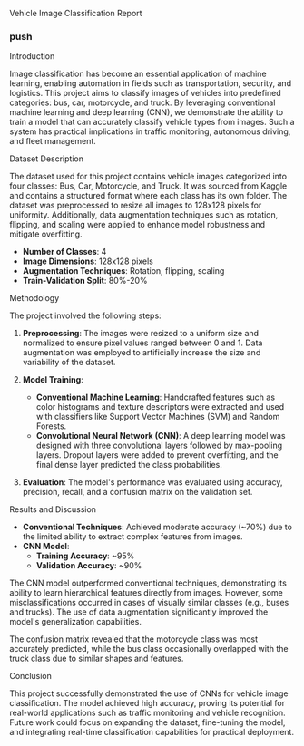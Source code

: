 Vehicle Image Classification Report
### push

Introduction

Image classification has become an essential application of machine learning, enabling automation in fields such as transportation, security, and logistics. This project aims to classify images of vehicles into predefined categories: bus, car, motorcycle, and truck. By leveraging conventional machine learning and deep learning (CNN), we demonstrate the ability to train a model that can accurately classify vehicle types from images. Such a system has practical implications in traffic monitoring, autonomous driving, and fleet management.

Dataset Description

The dataset used for this project contains vehicle images categorized into four classes: Bus, Car, Motorcycle, and Truck. It was sourced from Kaggle and contains a structured format where each class has its own folder. The dataset was preprocessed to resize all images to 128x128 pixels for uniformity. Additionally, data augmentation techniques such as rotation, flipping, and scaling were applied to enhance model robustness and mitigate overfitting.

- **Number of Classes**: 4
- **Image Dimensions**: 128x128 pixels
- **Augmentation Techniques**: Rotation, flipping, scaling
- **Train-Validation Split**: 80%-20%

Methodology

The project involved the following steps:

1. **Preprocessing**: The images were resized to a uniform size and normalized to ensure pixel values ranged between 0 and 1. Data augmentation was employed to artificially increase the size and variability of the dataset.

2. **Model Training**:

   - **Conventional Machine Learning**: Handcrafted features such as color histograms and texture descriptors were extracted and used with classifiers like Support Vector Machines (SVM) and Random Forests.
   - **Convolutional Neural Network (CNN)**: A deep learning model was designed with three convolutional layers followed by max-pooling layers. Dropout layers were added to prevent overfitting, and the final dense layer predicted the class probabilities.

3. **Evaluation**: The model's performance was evaluated using accuracy, precision, recall, and a confusion matrix on the validation set.

Results and Discussion

- **Conventional Techniques**: Achieved moderate accuracy (\~70%) due to the limited ability to extract complex features from images.
- **CNN Model**:
  - **Training Accuracy**: \~95%
  - **Validation Accuracy**: \~90%

The CNN model outperformed conventional techniques, demonstrating its ability to learn hierarchical features directly from images. However, some misclassifications occurred in cases of visually similar classes (e.g., buses and trucks). The use of data augmentation significantly improved the model's generalization capabilities.

The confusion matrix revealed that the motorcycle class was most accurately predicted, while the bus class occasionally overlapped with the truck class due to similar shapes and features.

Conclusion

This project successfully demonstrated the use of CNNs for vehicle image classification. The model achieved high accuracy, proving its potential for real-world applications such as traffic monitoring and vehicle recognition. Future work could focus on expanding the dataset, fine-tuning the model, and integrating real-time classification capabilities for practical deployment.


